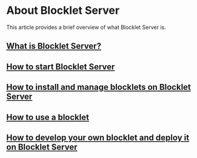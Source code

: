 # About Blocklet Server

This article provides a brief overview of what Blocklet Server is.

## [What is Blocklet Server?](./what-is-blocklet-server.md)

## [How to start Blocklet Server](./how-to-start-blocklet-server.md)

## [How to install and manage blocklets on Blocklet Server](./how-to-install-and-manage-blocklets.md)

## [How to use a blocklet](./how-to-use-a-blocklet.md)

## [How to develop your own blocklet and deploy it on Blocklet Server](./how-to-develop-blocklets.md)
